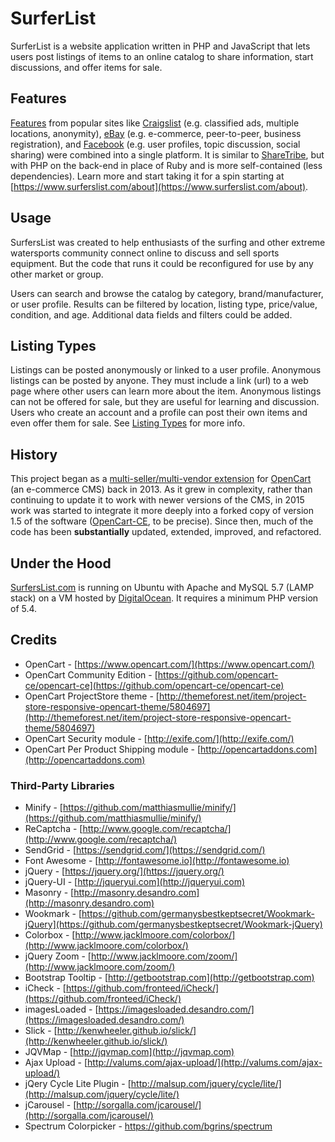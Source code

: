 # SurferList

SurferList is a website application written in PHP and JavaScript that lets users post listings of items to an online catalog to share information, start discussions, and offer items for sale.

## Features

[Features](https://www.surferslist.com/features) from popular sites like [Craigslist](https://www.craigslist.org/) (e.g. classified ads, multiple locations, anonymity), [eBay](https://www.craigslist.org/) (e.g. e-commerce, peer-to-peer, business registration), and [Facebook](https://www.facebook.com/) (e.g. user profiles, topic discussion, social sharing) were combined into a single platform. It is similar to [ShareTribe](https://github.com/sharetribe/sharetribe), but with PHP on the back-end in place of Ruby and is more self-contained (less dependencies).  Learn more and start taking it for a spin starting at [https://www.surferslist.com/about](https://www.surferslist.com/about).

## Usage

SurfersList was created to help enthusiasts of the surfing and other extreme watersports community connect online to discuss and sell sports equipment.  But the code that runs it could be reconfigured for use by any other market or group.

Users can search and browse the catalog by category, brand/manufacturer, or user profile.  Results can be filtered by location, listing type, price/value, condition, and age.  Additional data fields and filters could be added.

## Listing Types

Listings can be posted anonymously or linked to a user profile.  Anonymous listings can be posted by anyone.  They must include a link (url) to a web page where other users can learn more about the item.  Anonymous listings can not be offered for sale, but they are useful for learning and discussion.  Users who create an account and a profile can post their own items and even offer them for sale. See [Listing Types](https://www.surferslist.com/about-listings#listing-types) for more info.

## History

This project began as a [multi-seller/multi-vendor extension](https://github.com/garudacrafts/opencart-customer-product-manager) for [OpenCart](https://github.com/opencart/opencart) (an e-commerce CMS) back in 2013.  As it grew in complexity, rather than continuing to update it to work with newer versions of the CMS, in 2015 work was started to integrate it more deeply into a forked copy of version 1.5 of the software ([OpenCart-CE](https://github.com/opencart-ce/opencart-ce), to be precise).  Since then, much of the code has been **substantially** updated, extended, improved, and refactored.

## Under the Hood

[SurfersList.com](https://www.surferslist.com/) is running on Ubuntu with Apache and MySQL 5.7 (LAMP stack) on a VM hosted by [DigitalOcean](https://www.digitalocean.com/).  It requires a minimum PHP version of 5.4.

## Credits

* OpenCart - [https://www.opencart.com/](https://www.opencart.com/)
* OpenCart Community Edition - [https://github.com/opencart-ce/opencart-ce](https://github.com/opencart-ce/opencart-ce)
* OpenCart ProjectStore theme - [http://themeforest.net/item/project-store-responsive-opencart-theme/5804697](http://themeforest.net/item/project-store-responsive-opencart-theme/5804697)
* OpenCart Security module - [http://exife.com/](http://exife.com/)
* OpenCart Per Product Shipping module - [http://opencartaddons.com](http://opencartaddons.com)

### Third-Party Libraries

* Minify - [https://github.com/matthiasmullie/minify/](https://github.com/matthiasmullie/minify/)
* ReCaptcha - [http://www.google.com/recaptcha/](http://www.google.com/recaptcha/)
* SendGrid - [https://sendgrid.com/](https://sendgrid.com/)
* Font Awesome - [http://fontawesome.io](http://fontawesome.io)
* jQuery - [https://jquery.org/](https://jquery.org/)
* jQuery-UI - [http://jqueryui.com](http://jqueryui.com)
* Masonry - [http://masonry.desandro.com](http://masonry.desandro.com)
* Wookmark - [https://github.com/germanysbestkeptsecret/Wookmark-jQuery](https://github.com/germanysbestkeptsecret/Wookmark-jQuery)
* Colorbox - [http://www.jacklmoore.com/colorbox/](http://www.jacklmoore.com/colorbox/)
* jQuery Zoom - [http://www.jacklmoore.com/zoom/](http://www.jacklmoore.com/zoom/)
* Bootstrap Tooltip - [http://getbootstrap.com](http://getbootstrap.com)
* iCheck - [https://github.com/fronteed/iCheck/](https://github.com/fronteed/iCheck/)
* imagesLoaded - [https://imagesloaded.desandro.com/](https://imagesloaded.desandro.com/)
* Slick - [http://kenwheeler.github.io/slick/](http://kenwheeler.github.io/slick/)
* JQVMap - [http://jqvmap.com](http://jqvmap.com)
* Ajax Upload - [http://valums.com/ajax-upload/](http://valums.com/ajax-upload/)
* jQery Cycle Lite Plugin - [http://malsup.com/jquery/cycle/lite/](http://malsup.com/jquery/cycle/lite/)
* jCarousel - [http://sorgalla.com/jcarousel/](http://sorgalla.com/jcarousel/)
* Spectrum Colorpicker - https://github.com/bgrins/spectrum
